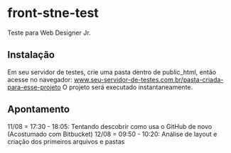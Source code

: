 # front-stne-test

Teste para Web Designer Jr.

## Instalação
Em seu servidor de testes, crie uma pasta dentro de public_html, então acesse no navegador: www.seu-servidor-de-testes.com.br/pasta-criada-para-esse-projeto
O projeto será executado instantaneamente.

## Apontamento
11/08 = 17:30 - 18:05: Tentando descobrir como usa o GitHub de novo (Acostumado com Bitbucket)
12/08 = 09:50 - 10:20: Análise de layout e criação dos primeiros arquivos e pastas